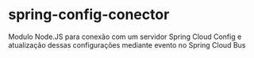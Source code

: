 # spring-config-conector
Modulo Node.JS para conexão com um servidor Spring Cloud Config e atualização dessas configurações mediante evento no Spring Cloud Bus
